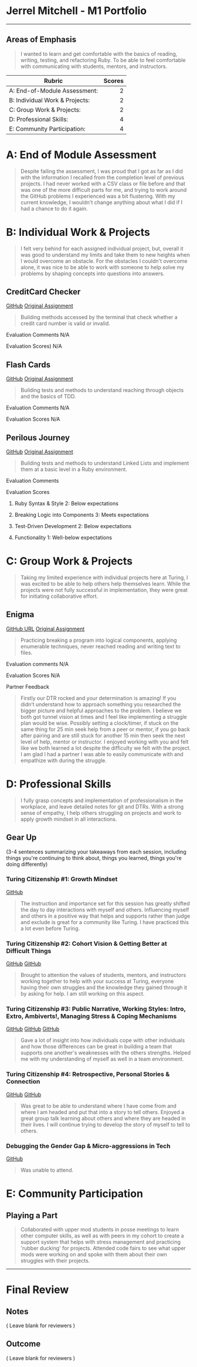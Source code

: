 # Jerrel Mitchell - M1 Portfolio
______________________________________

## Areas of Emphasis

> I wanted to learn and get comfortable with the basics of reading, writing, testing, and refactoring Ruby. To be able to feel comfortable with communicating with students, mentors, and instructors.

| Rubric                         | Scores |
| ------------------------------ | ------:|
| A: End-of-Module Assessment:   | 2      |
| B: Individual Work & Projects: | 2      |
| C: Group Work & Projects:      | 2      |
| D: Professional Skills:        | 4      |
| E: Community Participation:    | 4      |

# A: End of Module Assessment

> Despite failing the assessment, I was proud that I got as far as I did with the information I recalled from the completion level of previous projects. I had never worked with a CSV class or file before and that was one of the more difficult parts for me, and trying to work around the GitHub problems I experienced was a bit flustering. With my current knowledge, I wouldn't change anything about what I did if I had a chance to do it again.

# B: Individual Work & Projects

> I felt very behind for each assigned individual project, but, overall it was good to understand my limits and take them to new heights when I would overcome an obstacle. For the obstacles I couldn't overcome alone, it was nice to be able to work with someone to help solve my problems by shaping concepts into questions into answers.

## CreditCard Checker
[GitHub](https://github.com/JerrelMitchell/creditcard_checker)
[Original Assignment](http://backend.turing.io/module1/projects/credit_check)

> Building methods accessed by the terminal that check whether a credit card number is valid or invalid.

Evaluation Comments N/A

Evaluation Scores) N/A

## Flash Cards
[GitHub](https://github.com/JerrelMitchell/flash_cards_project)
[Original Assignment](http://backend.turing.io/module1/projects/flashcards)

> Building tests and methods to understand reaching through objects and the basics of TDD.

Evaluation Comments N/A

Evaluation Scores N/A

## Perilous Journey
[GitHub](https://github.com/JerrelMitchell/perilous_journey)
[Original Assignment](http://backend.turing.io/module1/projects/perilous_journey)

> Building tests and methods to understand Linked Lists and implement them at a basic level in a Ruby environment.

Evaluation Comments

Evaluation Scores
1. Ruby Syntax & Style
2: Below expectations

2. Breaking Logic into Components
3: Meets expectations

3. Test-Driven Development
2: Below expectations

4. Functionality
1: Well-below expectations


# C: Group Work & Projects

> Taking my limited experience with individual projects here at Turing, I was excited to be able to help others help themselves learn. While the projects were not fully successful in implementation, they were great for initiating collaborative effort.

## Enigma
[GitHub URL](https://github.com/JerrelMitchell/enigma_project)
[Original Assignment](http://backend.turing.io/module1/projects/enigma)

> Practicing breaking a program into logical components, applying enumerable techniques, never reached reading and writing text to files.

Evaluation comments N/A

Evaluation Scores N/A

Partner Feedback

> Firstly our DTR rocked and your determination is amazing! If you didn’t understand how to approach something you researched the bigger picture and helpful approaches to the problem. I believe we both got tunnel vision at times and I feel like implementing a struggle plan would be wise. Possibly setting a clock/timer, if stuck on the same thing for 25 min seek help from a peer or mentor, if you go back after pairing and are still stuck for another 15 min then seek the next level of help, mentor or instructor. I enjoyed working with you and felt like we both learned a lot despite the difficulty we felt with the project. I am glad I had a partner I was able to easily communicate with and empathize with during the struggle.

# D: Professional Skills

> I fully grasp concepts and implementation of professionalism in the workplace, and leave detailed notes for git and DTRs. With a strong sense of empathy, I help others struggling on projects and work to apply growth mindset in all interactions.

## Gear Up

(3-4 sentences summarizing your takeaways from each session, including things you're continuing to think about, things you learned, things you're doing differently)

### Turing Citizenship #1: Growth Mindset
[GitHub](https://github.com/turingschool/gear-up/blob/master/m1_citizenship/session_1_growth_mindset.markdown)

> The instruction and importance set for this session has greatly shifted the day to day interactions with myself and others. Influencing myself and others in a positive way that helps and supports rather than judge and exclude is great for a community like Turing. I have practiced this a lot even before Turing.

### Turing Citizenship #2: Cohort Vision & Getting Better at Difficult Things
[GitHub](https://github.com/turingschool/gear-up/blob/master/m1_citizenship/session_2_cohort_vision.markdown)
[GitHub](https://github.com/turingschool/gear-up/blob/master/m1_citizenship/session_2_getting_better_at_difficult_things.md)

> Brought to attention the values of students, mentors, and instructors working together to help with your success at Turing, everyone having their own struggles and the knowledge they gained through it by asking for help. I am still working on this aspect.

### Turing Citizenship #3: Public Narrative, Working Styles: Intro, Extro, Ambiverts!, Managing Stress & Coping Mechanisms
[GitHub](https://github.com/turingschool/gear-up/blob/master/m1_citizenship/session_3_intro_extro_ambivert_styles.markdown)
[GitHub](https://github.com/turingschool/gear-up/blob/master/m1_citizenship/session_3_managing_stress.md)
[GitHub](https://github.com/turingschool/gear-up/blob/master/m1_citizenship/session_3_public_narrative.markdown)

> Gave a lot of insight into how individuals cope with other individuals and how those differences can be great in building a team that supports one another's weaknesses with the others strengths. Helped me with my understanding of myself as well in a team environment.

### Turing Citizenship #4: Retrospective, Personal Stories & Connection
[GitHub](https://github.com/turingschool/gear-up/blob/master/m1_citizenship/session_4_retrospective.markdown)
[GitHub](https://github.com/turingschool/gear-up/blob/master/m1_citizenship/session_4_personal_story.markdown)

> Was great to be able to understand where I have come from and where I am headed and put that into a story to tell others. Enjoyed a great group talk learning about others and where they are headed in their lives. I will continue trying to develop the story of myself to tell to others.

### Debugging the Gender Gap & Micro-aggressions in Tech
[GitHub](https://github.com/turingschool/gear-up/blob/master/m1_citizenship/session_5_debugging_gender_gap.md)

> Was unable to attend.

# E: Community Participation

## Playing a Part

> Collaborated with upper mod students in posse meetings to learn other computer skills, as well as with peers in my cohort to create a support system that helps with stress management and practicing 'rubber ducking' for projects. Attended code fairs to see what upper mods were working on and spoke with them about their own struggles with their projects.

------------------

# Final Review

## Notes

( Leave blank for reviewers )

## Outcome

( Leave blank for reviewers )
